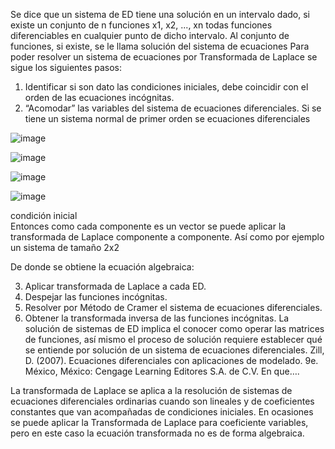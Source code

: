 
Se dice que un sistema de ED tiene una solución en un intervalo dado, si existe un conjunto de n funciones x1, x2, ..., xn todas funciones diferenciables en cualquier punto de dicho intervalo. Al conjunto de funciones, si existe, se le llama solución del sistema de ecuaciones
Para poder resolver un sistema de ecuaciones por Transformada de Laplace se sigue los siguientes pasos:
1.	Identificar si son dato las condiciones iniciales, debe coincidir con el orden de las ecuaciones incógnitas.
2.	“Acomodar” las variables del sistema de ecuaciones diferenciales.
Si se tiene un sistema normal de primer orden se ecuaciones diferenciales
 
 ![image](https://user-images.githubusercontent.com/105259381/220224645-8677a044-c0e0-4f63-bca2-7fddda81f6f1.png)

![image](https://user-images.githubusercontent.com/105259381/220224673-f87d9f72-cec2-4877-a8bc-4227c749fbfd.png)

![image](https://user-images.githubusercontent.com/105259381/220224684-f7220aac-7578-4e7b-bad9-ca6d3b6145ad.png)

![image](https://user-images.githubusercontent.com/105259381/220224689-89eb170c-7052-437b-9439-76249bdf766d.png)

condición inicial   
Entonces como cada componente es un vector se puede aplicar la transformada de Laplace componente a componente. Así como por ejemplo un sistema de tamaño 2x2
 
De donde se obtiene la ecuación algebraica:
 
3.	Aplicar transformada de Laplace a cada ED. 
4.	Despejar las funciones incógnitas.
5.	Resolver por Método de Cramer el sistema de ecuaciones diferenciales.
6.	Obtener la transformada inversa de las funciones incógnitas.
La solución de sistemas de ED implica el conocer como operar las matrices de funciones, así mismo el proceso de solución requiere establecer qué se entiende por solución de un sistema de ecuaciones diferenciales.
Zill, D. (2007). Ecuaciones diferenciales con aplicaciones de modelado. 9e. México, México: Cengage Learning Editores S.A. de C.V.
En que….

La transformada de Laplace se aplica a la resolución de sistemas de ecuaciones diferenciales ordinarias cuando son lineales y de coeficientes constantes que van acompañadas de condiciones iniciales.
En ocasiones se puede aplicar la Transformada de Laplace para coeficiente variables, pero en este caso la ecuación transformada no es de forma algebraica.

